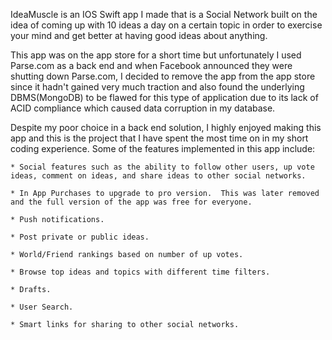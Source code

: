 IdeaMuscle is an IOS Swift app I made that is a Social Network built on the idea of coming up with 10 ideas a day on a certain topic in order to exercise your mind and get better at having good ideas about anything.

This app was on the app store for a short time but unfortunately I used Parse.com as a back end and when Facebook announced they were shutting down Parse.com, I decided to remove the app from the app store since it hadn't gained very much traction and also found the underlying DBMS(MongoDB) to be flawed for this type of application due to its lack of ACID compliance which caused data corruption in my database.

Despite my poor choice in a back end solution, I highly enjoyed making this app and this is the project that I have spent the most time on in my short coding experience.  Some of the features implemented in this app include:

    * Social features such as the ability to follow other users, up vote ideas, comment on ideas, and share ideas to other social networks.

    * In App Purchases to upgrade to pro version.  This was later removed and the full version of the app was free for everyone.

    * Push notifications.

    * Post private or public ideas.

    * World/Friend rankings based on number of up votes.

    * Browse top ideas and topics with different time filters.

    * Drafts.

    * User Search.

    * Smart links for sharing to other social networks.